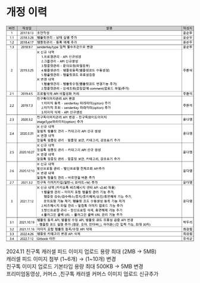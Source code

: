 # 개정 이력

![](<.gitbook/assets/image (6).png>)

2024.11    친구톡 캐러셀 피드 이미지 업로드 용량 최대 (2MB -> 5MB)\
&#x20;                 캐러셀 피드 이미지 첨부 (1\~6개) → (1\~10개) 변경\
&#x20;                친구톡 이미지 업로드 기본타입 용량 최대 500KB → 5MB 변경\
&#x20;                프리미엄동영상, 커머스 ,친구톡 캐러셀 커머스 이미지 업로드 신규추가
